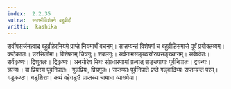 ```yaml
---
index:  2.2.35
sutra:  सप्तमीविशेषने बहुव्रीहौ
vritti:  kashika 
---
```


सर्वोपसर्जनत्वाद् बहुव्रीहेरनियमे प्राप्ते नियमार्थं वचनम्। सप्तम्यन्तं विशेषणं च बहुव्रीहिसमासे पूर्वं प्रयोक्तव्यम्। क्ण्ठेकालः। उरसिलोमा। विशेषनम् चित्रगुः। शबलगुः। सर्वनामसङ्ख्ययोरुपसङ्ख्यानम्। सर्वश्वेतः। सर्वकृष्णः। द्विशुक्लः। द्विकृष्णः। अनयोरेव मिथः संप्रधारणायां प्रत्वात् सङ्ख्यायाः पूर्वनिपातः। द्व्यन्यः। त्र्यन्यः। वा प्रियस्य पूवनिपातः। गुडप्रियः, प्रियगुडः। सप्तम्याः पूर्वनिपाते प्रप्ते गड्वादिभ्यः सप्तम्यन्तं परम्। गडुकण्ठः। गडुशिराः। कथं वहेगडुः? प्राप्तस्य चाबाधा व्याख्येया।

